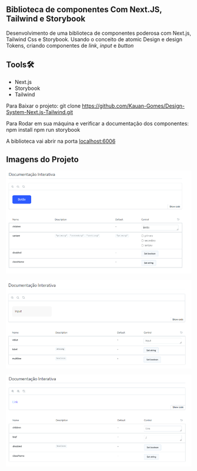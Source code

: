  ## Biblioteca de componentes Com Next.JS, Tailwind e Storybook
 

 Desenvolvimento de uma biblioteca de componentes poderosa com Next.js, Tailwind Css e Storybook. Usando o conceito de atomic Design e design Tokens, criando componentes de *link*, *input* e *button*

 ## Tools🛠
* Next.js
* Storybook
* Tailwind 

Para Baixar o projeto:
    git clone https://github.com/Kauan-Gomes/Design-System-Next.js-Tailwind.git


Para Rodar em sua máquina e verificar a documentação dos componentes:
    npm install
    npm run storybook


A biblioteca vai abrir na porta [localhost:6006](http://localhost:6006/)

## Imagens do Projeto

![Botão](public/button.png)

![Input](public/input.png)

![Link](public/link.png)

